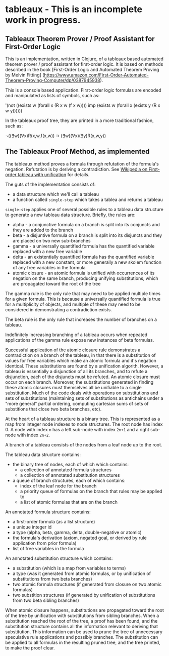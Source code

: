 # tableaux - This is an incomplete work in progress.

## Tableaux Theorem Prover / Proof Assistant for First-Order Logic
This is an implementation, written in Clojure, of a tableaux based automated theorem prover / proof assistant for first-order logic.  It is based on methods described in the book [First-Order Logic and Automated Theorem Proving by Melvin Fitting] (https://www.amazon.com/First-Order-Automated-Theorem-Proving-Computer/dp/0387945938).

This is a console based application.  First-order logic formulas are encoded and manipulated as lists of symbols, such as:

'(not ((exists w (forall x (R x w (f x w)))) imp (exists w (forall x (exists y (R x w y))))))

In the tableaux proof tree, they are printed in a more traditional fashion, such as:

¬((∃w)(∀x)R(x,w,f(x,w)) ⊃ (∃w)(∀x)(∃y)R(x,w,y))

## The Tableaux Proof Method, as implemented

The tableaux method proves a formula through refutation of the formula's negation.  Refutation is by deriving a contradiction.  See [Wikipedia on First-order tableau with unification](https://en.wikipedia.org/wiki/Method_of_analytic_tableaux#First-order_tableau_with_unification) for details.

The guts of the implementation consists of:
* a data structure which we'll call a tableau
* a function called `single-step` which takes a tablea and returns a tableau

`single-step` applies one of several possible rules to a tableau data structure to generate a new tableau data structure. Briefly, the rules are:
* alpha - a conjunctive formula on a branch is split into its conjuncts and they are added to the branch
* beta - a disjuntive formula on a branch is split into its disjuncts and they are placed on two new sub-branches
* gamma - a universally quantified formula has the quantified variable replaced with a new free variable
* delta - an existentially quantified formula has the quantified variable replaced with a new constant, or more generally a new skolem function of any free variables in the formula
* atomic closure - an atomic formula is unified with occurrences of its negation on the same branch, producing unifying substitutions, which are propagated toward the root of the tree

The gamma rule is the only rule that may need to be applied multiple times for a given formula.  This is because a universally quantified formula is true for a multiplicity of objects, and multiple of these may need to be considered in demonstrating a contradiction exists.

The beta rule is the only rule that increases the number of branches on a tableau.

Indefinitely increasing branching of a tableau occurs when repeated applications of the gamma rule expose new instances of beta formulas.

Successful application of the atomic closure rule demonstrates a contradiction on a branch of the tableau, in that there is a substitution of values for free variables which make an atomic formula and it's negation identical.  These substitutions are found by a unification algorith.  However, a tableau is essentially a disjunction of all its branches, and to refute a disjunction, each of the disjuncts must be refuted. An atomic closure must occur on each branch.  Moreover, the substitutions generated in finding these atomic closures must themselves all be unifiable to a single substitution.  Much of the code deals with operations on substitutions and sets of substitutions (maintaining sets of substitutions as antichains under a "more general" partial ordering, computing cartesian sums of sets of substitions that close two beta branches, etc).

At the heart of a tableau structure is a binary tree. This is represented as a map from integer node indexes to node structures.  The root node has index 0.  A node with index `n` has a left sub-node with index `2n+1` and a right sub-node with index `2n+2`.

A branch of a tableau consists of the nodes from a leaf node up to the root.

The tableau data structure contains:
* the binary tree of nodes, each of which which contains:
  * a collection of annotated formula structures
  * a collection of annotated substitution structures
* a queue of branch structures, each of which contains:
  * index of the leaf node for the branch
  * a priority queue of formulas on the branch that rules may be applied to
  * a list of atomic formulas that are on the branch

An annotated formula structure contains:
* a first-order formula (as a list structure)
* a unique integer id
* a type (alpha, beta, gamma, delta, double-negative or atomic)
* the formula's derivation (axiom, negated goal, or derived by rule application from prior formula)
* list of free variables in the formula

An annotated substitution structure which contains:
* a substitution (which is a map from variables to terms)
* a type (was it generated from atomic formulas, or by unification of substitutions from two beta branches)
* two atomic formula structures (if generated from closure on two atomic formulas)
* two substition structures (if generated by unification of substitutions from two beta sibling branches)

When atomic closure happens, substitutions are propagated toward the root of the tree by unification with substitutions from sibling branches.  When a substitution reached the root of the tree, a proof has been found, and the substitution structure contains all the information relevant to deriving that substitution.  This information can be used to prune the tree of unnecessary speculative rule applications and possibly branches.  The substitution can be applied to all formulas in the resulting pruned tree, and the tree printed, to make the proof clear.


